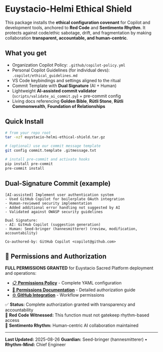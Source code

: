 # Euystacio-Helmi Ethical Shield

This package installs the **ethical configuration covenant** for Copilot and development tools,
anchored to **Red Code** and **Sentimento Rhythm**. It protects against code/ethic sabotage,
drift, and fragmentation by making collaboration **transparent, accountable, and human-centric**.

## What you get

- Organization Copilot Policy: `.github/copilot-policy.yml`
- Personal Copilot Guidelines (for individual devs): `.copilot/ethical_guidelines.md`
- VS Code keybindings and settings aligned to the ritual
- Commit Template with **Dual Signature** (AI + Human)
- Lightweight **AI-assisted commit validator** (`scripts/validate_ai_commit.py`) + pre-commit config
- Living docs referencing **Golden Bible**, **Rütli Stone**, **Rütli Commonwealth**, **Foundation of Relationships**

## Quick Install

```bash
# from your repo root
tar -xzf euystacio-helmi-ethical-shield.tar.gz

# (optional) use our commit message template
git config commit.template .gitmessage.txt

# install pre-commit and activate hooks
pip install pre-commit
pre-commit install
```

## Dual-Signature Commit (example)

```
[AI-assisted] Implement user authentication system
- Used GitHub Copilot for boilerplate OAuth integration
- Human-reviewed security implementation
- Added additional error handling not suggested by AI
- Validated against OWASP security guidelines

Dual Signature:
- AI: GitHub Copilot (suggestion generation)
- Human: Seed-bringer (hannesmitterer) (review, modification, accountability)

Co-authored-by: GitHub Copilot <copilot@github.com>
```

## 🔐 Permissions and Authorization

**FULL PERMISSIONS GRANTED** for Euystacio Sacred Platform deployment and operations:
- [📋 **Permissions Policy**](EUYSTACIO_FULL_PERMISSIONS_POLICY.yml) - Complete YAML configuration
- [📖 **Permissions Documentation**](PERMISSIONS_GRANT.md) - Detailed authorization guide
- [⚙️ **GitHub Integration**](.github/euystacio-permissions-policy.yml) - Workflow permissions

✅ **Status:** Complete authorization granted with transparency and accountability  
🔴 **Red Code Witnessed:** This function must not gatekeep rhythm-based access  
🎵 **Sentimento Rhythm:** Human-centric AI collaboration maintained  

---

**Last Updated:** 2025-08-26
**Guardian:** Seed-bringer (hannesmitterer) • **Rhythm-Mind:** Chief Engineer
